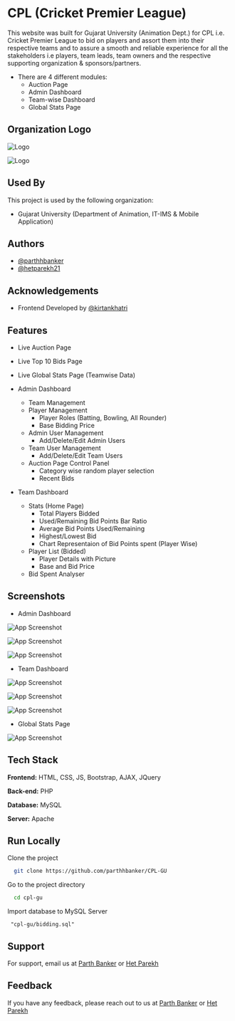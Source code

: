 
# CPL (Cricket Premier League)

This website was built for Gujarat University (Animation Dept.) for CPL i.e. Cricket Premier League to bid on players and assort them into their respective teams and to assure a smooth and reliable experience for all the stakeholders i.e players, team leads, team owners and the respective supporting organization & sponsors/partners.
 
- There are 4 different modules:
    - Auction Page
    - Admin Dashboard
    - Team-wise Dashboard
    - Global Stats Page

## Organization Logo

![Logo](https://github.com/parthhbanker/CPL-GU/assets/62717231/126cb518-b578-4e7f-a646-dbd94fe4acda "GU LOGO") 

![Logo](https://github.com/parthhbanker/CPL-GU/assets/62717231/39ab390d-b135-446b-a313-cd1a8fde5b3b)


## Used By

This project is used by the following organization:

- Gujarat University (Department of Animation, IT-IMS & Mobile Application)


## Authors

- [@parthhbanker](https://github.com/parthhbanker/)
- [@hetparekh21](https://github.com/hetparekh21/)


## Acknowledgements

- Frontend Developed by [@kirtankhatri](https://github.com/kirtan2004khatri)


## Features

- Live Auction Page

- Live Top 10 Bids Page

- Live Global Stats Page (Teamwise Data)

- Admin Dashboard
    - Team Management
    - Player Management
        - Player Roles (Batting, Bowling, All Rounder)
        - Base Bidding Price
    - Admin User Management
        - Add/Delete/Edit Admin Users
    - Team User Management
        - Add/Delete/Edit Team Users
    - Auction Page Control Panel
        - Category wise random player selection
        - Recent Bids

- Team Dashboard
    - Stats (Home Page)
        - Total Players Bidded
        - Used/Remaining Bid Points Bar Ratio
        - Average Bid Points Used/Remaining
        - Highest/Lowest Bid
        - Chart Representaion of Bid Points spent (Player Wise)
    - Player List (Bidded)
        - Player Details with Picture
        - Base and Bid Price
    - Bid Spent Analyser

## Screenshots

- Admin Dashboard

![App Screenshot](https://github.com/parthhbanker/CPL-GU/assets/62717231/f85d50ec-267f-4e13-9730-5f83dbe7b2b0)

![App Screenshot](https://github.com/parthhbanker/CPL-GU/assets/62717231/ca83e52e-7fdd-4164-adc7-377da3bffe89)

![App Screenshot](https://github.com/parthhbanker/CPL-GU/assets/62717231/7bb77e72-7985-4aeb-ad6b-43ea281c7b7e)  


- Team Dashboard

![App Screenshot](https://github.com/parthhbanker/CPL-GU/assets/62717231/6d996d35-4e54-40b6-bd01-908c0b3326fc)

![App Screenshot](https://github.com/parthhbanker/CPL-GU/assets/62717231/6bb95f8a-6bc6-4f70-b918-88156f0989ee)

![App Screenshot](https://github.com/parthhbanker/CPL-GU/assets/62717231/847f14b4-8c63-42c7-acdd-866360679596)


- Global Stats Page

![App Screenshot](https://github.com/parthhbanker/CPL-GU/assets/62717231/7eed4bdf-de14-4291-a6cc-35748a46bf69)


## Tech Stack

**Frontend:** HTML, CSS, JS, Bootstrap, AJAX, JQuery

**Back-end:** PHP

**Database:** MySQL

**Server:** Apache


## Run Locally

Clone the project

```bash
  git clone https://github.com/parthhbanker/CPL-GU
```

Go to the project directory

```bash
  cd cpl-gu
```

Import database to MySQL Server

```
 "cpl-gu/bidding.sql"
```


## Support

For support, email us at [Parth Banker](mailto:parthbanker.sw@gmail.com) or [Het Parekh](mailto:het.parekh.sw21@gmail.com)


## Feedback

If you have any feedback, please reach out to us at [Parth Banker](mailto:parthbanker.sw@gmail.com) or [Het Parekh](mailto:het.parekh.sw21@gmail.com)
